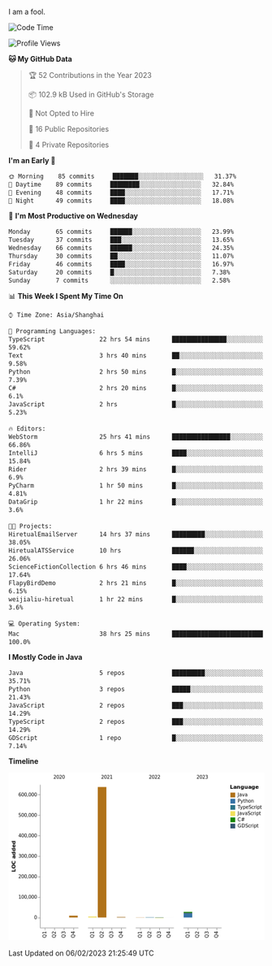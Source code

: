 I am a fool.

<!--START_SECTION:waka-->
![Code Time](http://img.shields.io/badge/Code%20Time-39%20hrs%2015%20mins-blue)

![Profile Views](http://img.shields.io/badge/Profile%20Views-162-blue)

**🐱 My GitHub Data** 

> 🏆 52 Contributions in the Year 2023
 > 
> 📦 102.9 kB Used in GitHub's Storage 
 > 
> 🚫 Not Opted to Hire
 > 
> 📜 16 Public Repositories 
 > 
> 🔑 4 Private Repositories  
 > 
**I'm an Early 🐤** 

```text
🌞 Morning    85 commits     ███████░░░░░░░░░░░░░░░░░░   31.37% 
🌆 Daytime    89 commits     ████████░░░░░░░░░░░░░░░░░   32.84% 
🌃 Evening    48 commits     ████░░░░░░░░░░░░░░░░░░░░░   17.71% 
🌙 Night      49 commits     ████░░░░░░░░░░░░░░░░░░░░░   18.08%

```
📅 **I'm Most Productive on Wednesday** 

```text
Monday       65 commits     ██████░░░░░░░░░░░░░░░░░░░   23.99% 
Tuesday      37 commits     ███░░░░░░░░░░░░░░░░░░░░░░   13.65% 
Wednesday    66 commits     ██████░░░░░░░░░░░░░░░░░░░   24.35% 
Thursday     30 commits     ██░░░░░░░░░░░░░░░░░░░░░░░   11.07% 
Friday       46 commits     ████░░░░░░░░░░░░░░░░░░░░░   16.97% 
Saturday     20 commits     █░░░░░░░░░░░░░░░░░░░░░░░░   7.38% 
Sunday       7 commits      ░░░░░░░░░░░░░░░░░░░░░░░░░   2.58%

```


📊 **This Week I Spent My Time On** 

```text
⌚︎ Time Zone: Asia/Shanghai

💬 Programming Languages: 
TypeScript               22 hrs 54 mins      ███████████████░░░░░░░░░░   59.62% 
Text                     3 hrs 40 mins       ██░░░░░░░░░░░░░░░░░░░░░░░   9.58% 
Python                   2 hrs 50 mins       █░░░░░░░░░░░░░░░░░░░░░░░░   7.39% 
C#                       2 hrs 20 mins       █░░░░░░░░░░░░░░░░░░░░░░░░   6.1% 
JavaScript               2 hrs               █░░░░░░░░░░░░░░░░░░░░░░░░   5.23%

🔥 Editors: 
WebStorm                 25 hrs 41 mins      ████████████████░░░░░░░░░   66.86% 
IntelliJ                 6 hrs 5 mins        ████░░░░░░░░░░░░░░░░░░░░░   15.84% 
Rider                    2 hrs 39 mins       █░░░░░░░░░░░░░░░░░░░░░░░░   6.9% 
PyCharm                  1 hr 50 mins        █░░░░░░░░░░░░░░░░░░░░░░░░   4.81% 
DataGrip                 1 hr 22 mins        █░░░░░░░░░░░░░░░░░░░░░░░░   3.6%

🐱‍💻 Projects: 
HiretualEmailServer      14 hrs 37 mins      █████████░░░░░░░░░░░░░░░░   38.05% 
HiretualATSService       10 hrs              ██████░░░░░░░░░░░░░░░░░░░   26.06% 
ScienceFictionCollection 6 hrs 46 mins       ████░░░░░░░░░░░░░░░░░░░░░   17.64% 
FlapyBirdDemo            2 hrs 21 mins       █░░░░░░░░░░░░░░░░░░░░░░░░   6.15% 
weijialiu-hiretual       1 hr 22 mins        █░░░░░░░░░░░░░░░░░░░░░░░░   3.6%

💻 Operating System: 
Mac                      38 hrs 25 mins      █████████████████████████   100.0%

```

**I Mostly Code in Java** 

```text
Java                     5 repos             █████████░░░░░░░░░░░░░░░░   35.71% 
Python                   3 repos             █████░░░░░░░░░░░░░░░░░░░░   21.43% 
JavaScript               2 repos             ███░░░░░░░░░░░░░░░░░░░░░░   14.29% 
TypeScript               2 repos             ███░░░░░░░░░░░░░░░░░░░░░░   14.29% 
GDScript                 1 repo              █░░░░░░░░░░░░░░░░░░░░░░░░   7.14%

```


**Timeline**

![Chart not found](https://raw.githubusercontent.com/VeejaLiu/VeejaLiu/master/charts/bar_graph.png) 


 Last Updated on 06/02/2023 21:25:49 UTC
<!--END_SECTION:waka-->
